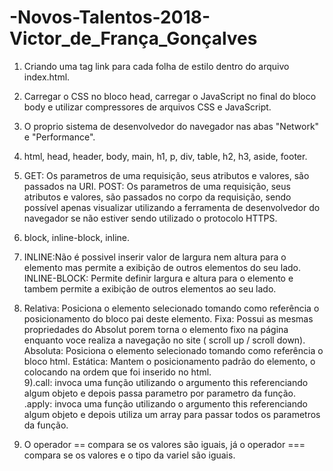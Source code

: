 # -Novos-Talentos-2018-Victor_de_França_Gonçalves

1) Criando uma tag link para cada folha de estilo dentro do arquivo index.html.
2) Carregar o CSS no bloco head, carregar o JavaScript no final do bloco body e utilizar compressores de arquivos CSS e JavaScript.
3) O proprio sistema de desenvolvedor do navegador nas abas "Network" e "Performance".
4) html, head, header, body, main, h1, p, div, table, h2, h3, aside, footer. 
5) GET: Os parametros de uma requisição, seus atributos e valores, são passados na URI.
   POST: Os parametros de uma requisição, seus atributos e valores, são passados no corpo da requisição, sendo possível apenas visualizar      utilizando a ferramenta de desenvolvedor do navegador se não estiver sendo utilizado o protocolo HTTPS.
   
6) block, inline-block, inline.
7) INLINE:Não é possivel inserir valor de largura nem altura para o elemento mas permite a exibição 
   de outros elementos do seu lado.
   INLINE-BLOCK: Permite definir largura e altura para o elemento e 
   tambem permite a exibição de outros elementos ao seu lado.
8) Relativa: Posiciona o elemento selecionado tomando como referência o posicionamento do bloco pai deste elemento.
   Fixa: Possui as mesmas propriedades do Absolut porem torna o elemento fixo na página enquanto voce realiza a navegação no site ( scroll    up / scroll down). 
   Absoluta: Posiciona o elemento selecionado tomando como referência o bloco html.
   Estática: Mantem o posicionamento padrão do elemento, o colocando na ordem que foi inserido no html.  
9).call: invoca uma função utilizando o argumento this referenciando algum objeto e depois passa parametro por parametro da função.
  .apply: invoca uma função utilizando o argumento this referenciando algum objeto e depois utiliza um array para passar todos os             parametros da função.
10) O operador == compara se os valores são iguais, já o operador === compara se os valores e o tipo da variel são iguais. 
